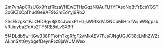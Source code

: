 <p>2m7vhApCRsUGx9frzfRkzaVHEwETHeGqzNQAuFLHYFAsoNqBtYrEcsYGST3o6KZxCpThudGe9AF9b3mEoYyj9RbQ</p><p>2hsFkzgkn1PJizHDBgv8jSXcJwdxP1HGjsW9fKdVJ3NCuMiHrxrWqnWBgpsbvRtiiuybaZfdAs2TY5RE8nLvSX9R</p><p>5f4DLdb5wHjGw338PFYofnTkgRfgF2VMkAEV7FJs7JNgUGJC38dLMhZWZtALnnSXtGyybgefDeynRpz8jaWUMWmx</p><p><br></p>